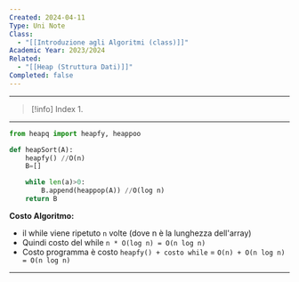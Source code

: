 ```yaml
---
Created: 2024-04-11
Type: Uni Note
Class:
  - "[[Introduzione agli Algoritmi (class)]]"
Academic Year: 2023/2024
Related:
  - "[[Heap (Struttura Dati)]]"
Completed: false
---
```

---

>[!info] Index
>1. 

---

```Python
from heapq import heapfy, heappoo

def heapSort(A):
	heapfy() //O(n)
	B=[]

	while len(a)>0:
		B.append(heappop(A)) //O(log n)
	return B

```

**Costo Algoritmo:**
- il while viene ripetuto `n` volte (dove n è la lunghezza dell'array)
- Quindi costo del while `n * O(log n) = O(n log n)`
- Costo programma è costo `heapfy() + costo while` = `O(n) + O(n log n) = O(n log n)`

---